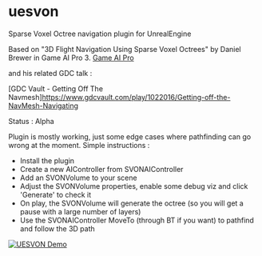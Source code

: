 # uesvon
Sparse Voxel Octree navigation plugin for UnrealEngine

Based on "3D Flight Navigation Using Sparse Voxel Octrees" by Daniel Brewer in Game AI Pro 3.
[Game AI Pro](https://www.gameaipro.com)

and his related GDC talk :

[GDC Vault - Getting Off The Navmesh]https://www.gdcvault.com/play/1022016/Getting-off-the-NavMesh-Navigating

Status : Alpha

Plugin is mostly working, just some edge cases where pathfinding can go wrong at the moment. Simple instructions :

* Install the plugin
* Create a new AIController from SVONAIController
* Add an SVONVolume to your scene
* Adjust the SVONVolume properties, enable some debug viz and click 'Generate' to check it
* On play, the SVONVolume will generate the octree (so you will get a pause with a large number of layers)
* Use the SVONAIController MoveTo (through BT if you want) to pathfind and follow the 3D path

[![UESVON Demo](http://img.youtube.com/vi/84AFdg0ykwY/0.jpg)](http://www.youtube.com/watch?v=84AFdg0ykwY "Video Title")


